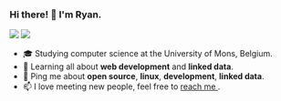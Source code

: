 ### Hi there! 👋 I'm Ryan.

<a href="https://summerofcode.be/editions/2019">
        <img src="https://img.shields.io/badge/osoc-19-44DBA4.svg?logo=data%3Aimage%2Fpng%3Bbase64%2CiVBORw0KGgoAAAANSUhEUgAAACAAAAAYCAYAAACbU%2F80AAAAAXNSR0IArs4c6QAAAARnQU1BAACxjwv8YQUAAAAJcEhZcwAABYcAAAWHAcnh0QQAAARLSURBVEhLtZZ9aJVVHMfPc7e5q5Ebvb9sSeQGGkSklLqykEWZFVmBmBqxkNLVH8uWFWUQBUX1XxG9Um2FrFBB2DK2qD%2B2pb1YGkm5KGtlZlRb6V1z29Pn8%2BzeHHZdW%2BoXPjvnebnn%2FM739zvnWRSOkap3Np5CcxUsggshDTthPTTCt60VSwePSQBMfjrNI7AYJnpvhIZgA9QRwHep5NZR1OVdDU5YB0vg0MnVIHTCb14cVQdYuc18eA7KoR%2Fas9e%2FwwLYOhQNvfLu1Jtj%2BuGIHZhYPHvEIuIi%2FpwHpkB9DvVDcdyE3ZviEK%2BCV3OTqyNyYFJ69pk0Ftmz%2B%2Fs6MzhwHP2H4S5wkrX8Xd5auXQf%2FUS8U0YzA3zenwQw0FJSQDMFHEyb7PfCe7AOOgrn92RoEzGxv3OQF8EB74aGOdtWFoYouo%2F%2BGvCdNriV7q7WiiWhuquhMMSRAfqO2pHKTn4JOJiVWwUOOh1WwmtQy3sTaHM6EXx2LpwABl7G5Ob8S0gKDM2EO1jsdFY%2Bhclv4tqdkdP71sDZYFRzIV9NnAH3wA0DzccnN9BUqIZCcFv9Cn3kWVstuq1gvwRWQBO49Z4E3VU%2FQZMT1oAO6MThdDLUhih1TtZ%2BA7DK1S54hhrY44V7m8aUfAIGZ13o1PngOOp7WBPHcbsBeFqNRTo1jWUZQHFyZ1h%2FQc9wd1gE8SlNLn3fgHtfR0zNO1DHbni9rXJZvwGcBWOR%2FpeCq3K15lt55M6clJ6TFHROrO5DmlVwPVwLC%2BEaWE4k69oqlu2nHyKKy%2FNZS%2F9LP8Pt7Ib1pKGC%2FktwMTix%2BXwBWuBH2B2FqH9fXwddttOCKgIKFvFJMEB4e0uaO3QkKbpWO2OQuTVYvTTvHnsWnzoNHoSN8DLcicUWYCImN2W3gCfi08Q8t%2BfKqsQxA1gL3V6MIu3eBF95kenr9NrfPQ4HvJeV23MePASrOSUdX5lmt%2FjVcCPUM3NSkL7gtlkNDp7Ycoj%2BgEYePIr9ubwHqr4XnqDrDnJlWyDniPWyIorCIncNv9UN60e5clPh7ggpBiUn4U2ohTdgB%2FwCWv42aG19UfYkZMBSSKfTs7w0kM3YbcVfBw%2FA195Hk8Gim8yMXbRvgaerYzex1B9oD34LMi2loSjEWmg%2BjU5r98IegvzHZia%2Fn%2BZS2AZtBGCQiXjm59eAdVR3%2FezW7J6X8nR03ErQxe0lze1%2F0h4MYKxiEqvfw0ttiaMwK5PpTFLHMyfVjafAqvcwqiHIz2jzKlck45EHS07TSPAFxRMuyl6GU%2BEy8LOsrIncdyGvRjt%2B86qosNwDRAcM3u01IxVFJdz3bPAIvgJcvWlzW244MNDt4ZVX%2FycFrs7qvw38R%2FNw2gyLsX%2BkY%2F%2FSuB0oKCgbiqLIneK2ctUjvwvKc%2F9juJfJ%2FSqOqnEHMDDYHYoKynvx7gMut4N72mBMyRfwPDwGH2F9vnNlhEL4G1bwU%2F%2B%2BQ5NrAAAAAElFTkSuQmCC"></a>
<a href="https://summerofcode.be/editions/2020">
        <img src="https://img.shields.io/badge/osoc-20-F14A3B.svg?logo=data%3Aimage%2Fpng%3Bbase64%2CiVBORw0KGgoAAAANSUhEUgAAACAAAAAYCAYAAACbU%2F80AAAAAXNSR0IArs4c6QAAAARnQU1BAACxjwv8YQUAAAAJcEhZcwAABYcAAAWHAcnh0QQAAARLSURBVEhLtZZ9aJVVHMfPc7e5q5Ebvb9sSeQGGkSklLqykEWZFVmBmBqxkNLVH8uWFWUQBUX1XxG9Um2FrFBB2DK2qD%2B2pb1YGkm5KGtlZlRb6V1z29Pn8%2BzeHHZdW%2BoXPjvnebnn%2FM739zvnWRSOkap3Np5CcxUsggshDTthPTTCt60VSwePSQBMfjrNI7AYJnpvhIZgA9QRwHep5NZR1OVdDU5YB0vg0MnVIHTCb14cVQdYuc18eA7KoR%2Fas9e%2FwwLYOhQNvfLu1Jtj%2BuGIHZhYPHvEIuIi%2FpwHpkB9DvVDcdyE3ZviEK%2BCV3OTqyNyYFJ69pk0Ftmz%2B%2Fs6MzhwHP2H4S5wkrX8Xd5auXQf%2FUS8U0YzA3zenwQw0FJSQDMFHEyb7PfCe7AOOgrn92RoEzGxv3OQF8EB74aGOdtWFoYouo%2F%2BGvCdNriV7q7WiiWhuquhMMSRAfqO2pHKTn4JOJiVWwUOOh1WwmtQy3sTaHM6EXx2LpwABl7G5Ob8S0gKDM2EO1jsdFY%2Bhclv4tqdkdP71sDZYFRzIV9NnAH3wA0DzccnN9BUqIZCcFv9Cn3kWVstuq1gvwRWQBO49Z4E3VU%2FQZMT1oAO6MThdDLUhih1TtZ%2BA7DK1S54hhrY44V7m8aUfAIGZ13o1PngOOp7WBPHcbsBeFqNRTo1jWUZQHFyZ1h%2FQc9wd1gE8SlNLn3fgHtfR0zNO1DHbni9rXJZvwGcBWOR%2FpeCq3K15lt55M6clJ6TFHROrO5DmlVwPVwLC%2BEaWE4k69oqlu2nHyKKy%2FNZS%2F9LP8Pt7Ib1pKGC%2FktwMTix%2BXwBWuBH2B2FqH9fXwddttOCKgIKFvFJMEB4e0uaO3QkKbpWO2OQuTVYvTTvHnsWnzoNHoSN8DLcicUWYCImN2W3gCfi08Q8t%2BfKqsQxA1gL3V6MIu3eBF95kenr9NrfPQ4HvJeV23MePASrOSUdX5lmt%2FjVcCPUM3NSkL7gtlkNDp7Ycoj%2BgEYePIr9ubwHqr4XnqDrDnJlWyDniPWyIorCIncNv9UN60e5clPh7ggpBiUn4U2ohTdgB%2FwCWv42aG19UfYkZMBSSKfTs7w0kM3YbcVfBw%2FA195Hk8Gim8yMXbRvgaerYzex1B9oD34LMi2loSjEWmg%2BjU5r98IegvzHZia%2Fn%2BZS2AZtBGCQiXjm59eAdVR3%2FezW7J6X8nR03ErQxe0lze1%2F0h4MYKxiEqvfw0ttiaMwK5PpTFLHMyfVjafAqvcwqiHIz2jzKlck45EHS07TSPAFxRMuyl6GU%2BEy8LOsrIncdyGvRjt%2B86qosNwDRAcM3u01IxVFJdz3bPAIvgJcvWlzW244MNDt4ZVX%2FycFrs7qvw38R%2FNw2gyLsX%2BkY%2F%2FSuB0oKCgbiqLIneK2ctUjvwvKc%2F9juJfJ%2FSqOqnEHMDDYHYoKynvx7gMut4N72mBMyRfwPDwGH2F9vnNlhEL4G1bwU%2F%2B%2BQ5NrAAAAAElFTkSuQmCC"></a>


- 🎓 Studying computer science at the University of Mons, Belgium.
- 🌱 Learning all about **web development** and **linked data**.
- 💬 Ping me about **open source**, **linux**, **development**, **linked data**.
- 📫 I love meeting new people, feel free to <a href="mailto:ryan.byloos99@gmail.com"> reach me </a>.



